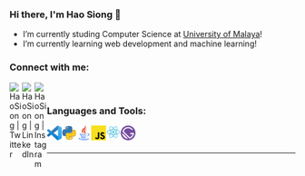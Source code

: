 ### Hi there, I'm Hao Siong 👋

- I’m currently studing Computer Science at [University of Malaya](https://fsktm.um.edu.my/)!
- I’m currently learning web development and machine learning!

### Connect with me:

[<img align="left" alt="HaoSiong | Twitter" width="22px" src="https://cdn.jsdelivr.net/npm/simple-icons@v3/icons/facebook.svg" />][facebook]
[<img align="left" alt="HaoSiong | LinkedIn" width="22px" src="https://cdn.jsdelivr.net/npm/simple-icons@v3/icons/linkedin.svg" />][linkedin]
[<img align="left" alt="HaoSiong | Instagram" width="22px" src="https://cdn.jsdelivr.net/npm/simple-icons@v3/icons/instagram.svg" />][instagram]

<br />

### Languages and Tools:
<img align="left" alt="Visual Studio Code" width="26px" src="img/vscode.png" />
<img align="left" alt="Python" width="26px" src="img/python.png" />
<img align="left" alt="Java" width="26px" src="img/java.png" />
<img align="left" alt="JavaScript" width="26px" src="img/javascript.png" />
<img align="left" alt="React" width="26px" src="img/react.png" />
<img align="left" alt="Gatsby" width="26px" src="img/gastby.png" />

<br />
<br />

---


[instagram]: https://instagram.com/hsiong_ng/
[linkedin]: https://www.linkedin.com/in/haosiongng/
[facebook]: https://www.facebook.com/nhsiong98/